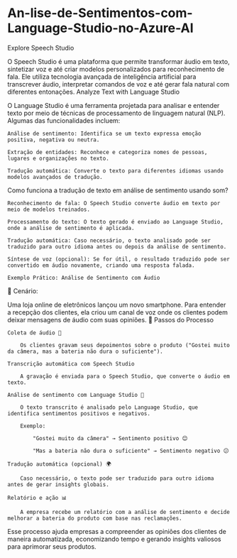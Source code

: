 # An-lise-de-Sentimentos-com-Language-Studio-no-Azure-AI

Explore Speech Studio

O Speech Studio é uma plataforma que permite transformar áudio em texto, sintetizar voz e até criar modelos personalizados para reconhecimento de fala. Ele utiliza tecnologia avançada de inteligência artificial para transcrever áudio, interpretar comandos de voz e até gerar fala natural com diferentes entonações.
Analyze Text with Language Studio

O Language Studio é uma ferramenta projetada para analisar e entender texto por meio de técnicas de processamento de linguagem natural (NLP). Algumas das funcionalidades incluem:

    Análise de sentimento: Identifica se um texto expressa emoção positiva, negativa ou neutra.

    Extração de entidades: Reconhece e categoriza nomes de pessoas, lugares e organizações no texto.

    Tradução automática: Converte o texto para diferentes idiomas usando modelos avançados de tradução.

Como funciona a tradução de texto em análise de sentimento usando som?

    Reconhecimento de fala: O Speech Studio converte áudio em texto por meio de modelos treinados.

    Processamento do texto: O texto gerado é enviado ao Language Studio, onde a análise de sentimento é aplicada.

    Tradução automática: Caso necessário, o texto analisado pode ser traduzido para outro idioma antes ou depois da análise de sentimento.

    Síntese de voz (opcional): Se for útil, o resultado traduzido pode ser convertido em áudio novamente, criando uma resposta falada.

    Exemplo Prático: Análise de Sentimento com Áudio
📌 Cenário:

Uma loja online de eletrônicos lançou um novo smartphone. Para entender a recepção dos clientes, ela criou um canal de voz onde os clientes podem deixar mensagens de áudio com suas opiniões.
🚀 Passos do Processo

    Coleta de áudio 🎤

        Os clientes gravam seus depoimentos sobre o produto ("Gostei muito da câmera, mas a bateria não dura o suficiente").

    Transcrição automática com Speech Studio

        A gravação é enviada para o Speech Studio, que converte o áudio em texto.

    Análise de sentimento com Language Studio 🧠

        O texto transcrito é analisado pelo Language Studio, que identifica sentimentos positivos e negativos.

        Exemplo:

            "Gostei muito da câmera" → Sentimento positivo 😊

            "Mas a bateria não dura o suficiente" → Sentimento negativo 😕

    Tradução automática (opcional) 🌍

        Caso necessário, o texto pode ser traduzido para outro idioma antes de gerar insights globais.

    Relatório e ação 📊

        A empresa recebe um relatório com a análise de sentimento e decide melhorar a bateria do produto com base nas reclamações.

Esse processo ajuda empresas a compreender as opiniões dos clientes de maneira automatizada, economizando tempo e gerando insights valiosos para aprimorar seus produtos.